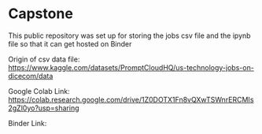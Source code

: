 # Capstone
This public repository was set up for storing the jobs csv file and the ipynb file so that it can get hosted on Binder

Origin of csv data file:
https://www.kaggle.com/datasets/PromptCloudHQ/us-technology-jobs-on-dicecom/data

Google Colab Link:
https://colab.research.google.com/drive/1Z0DOTX1Fn8vQXwTSWnrERCMIs2gZl0yo?usp=sharing

Binder Link:
